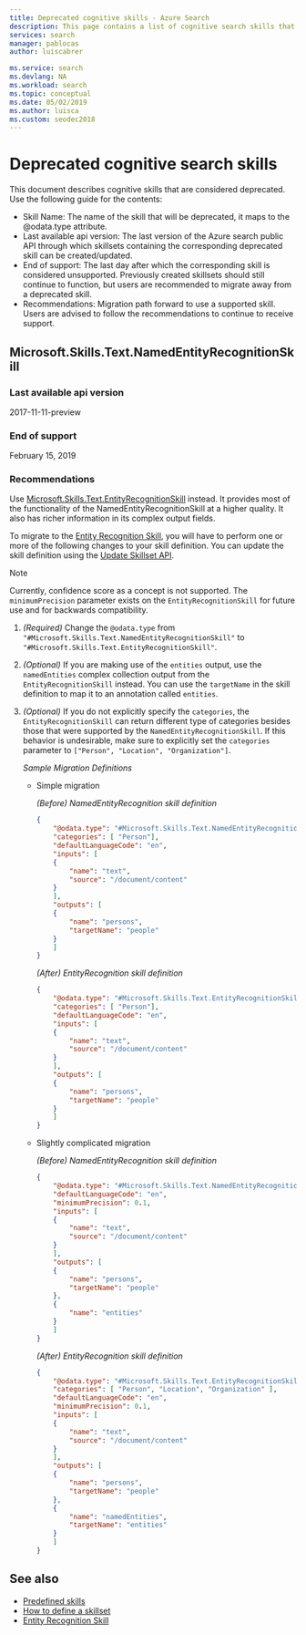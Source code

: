 ```yaml
---
title: Deprecated cognitive skills - Azure Search
description: This page contains a list of cognitive search skills that are considered deprecated and will not be supported in the near future.
services: search
manager: pablocas
author: luiscabrer

ms.service: search
ms.devlang: NA
ms.workload: search
ms.topic: conceptual
ms.date: 05/02/2019
ms.author: luisca
ms.custom: seodec2018
---
```


# Deprecated cognitive search skills

This document describes cognitive skills that are considered deprecated. Use the following guide for the contents:

* Skill Name: The name of the skill that will be deprecated, it maps to the @odata.type attribute.
* Last available api version: The last version of the Azure search public API through which skillsets containing the corresponding deprecated skill can be created/updated.
* End of support: The last day after which the corresponding skill is considered unsupported. Previously created skillsets should still continue to function, but users are recommended to migrate away from a deprecated skill.
* Recommendations: Migration path forward to use a supported skill. Users are advised to follow the recommendations to continue to receive support.

## Microsoft.Skills.Text.NamedEntityRecognitionSkill

### Last available api version

2017-11-11-preview

### End of support

February 15, 2019

### Recommendations 

Use [Microsoft.Skills.Text.EntityRecognitionSkill](cognitive-search-skill-entity-recognition.md) instead. It provides most of the functionality of the NamedEntityRecognitionSkill at a higher quality. It also has richer information in its complex output fields.

To migrate to the [Entity Recognition Skill](cognitive-search-skill-entity-recognition.md), you will have to perform one or more of the following changes to your skill definition. You can update the skill definition using the [Update Skillset API](https://docs.microsoft.com/rest/api/searchservice/update-skillset).

> [!NOTE]
> Currently, confidence score as a concept is not supported. The `minimumPrecision` parameter exists on the `EntityRecognitionSkill` for future use and for backwards compatibility.

1. *(Required)* Change the `@odata.type` from `"#Microsoft.Skills.Text.NamedEntityRecognitionSkill"` to `"#Microsoft.Skills.Text.EntityRecognitionSkill"`.

2. *(Optional)* If you are making use of the `entities` output, use the `namedEntities` complex collection output from the `EntityRecognitionSkill` instead. You can use the `targetName` in the skill definition to map it to an annotation called `entities`.

3. *(Optional)* If you do not explicitly specify the `categories`, the `EntityRecognitionSkill` can return different type of categories besides those that were supported by the `NamedEntityRecognitionSkill`. If this behavior is undesirable, make sure to explicitly set the `categories` parameter to `["Person", "Location", "Organization"]`.

    _Sample Migration Definitions_

    * Simple migration

        _(Before) NamedEntityRecognition skill definition_
        ```json
        {
            "@odata.type": "#Microsoft.Skills.Text.NamedEntityRecognitionSkill",
            "categories": [ "Person"],
            "defaultLanguageCode": "en",
            "inputs": [
            {
                "name": "text",
                "source": "/document/content"
            }
            ],
            "outputs": [
            {
                "name": "persons",
                "targetName": "people"
            }
            ]
        }
        ```
        _(After) EntityRecognition skill definition_
        ```json
        {
            "@odata.type": "#Microsoft.Skills.Text.EntityRecognitionSkill",
            "categories": [ "Person"],
            "defaultLanguageCode": "en",
            "inputs": [
            {
                "name": "text",
                "source": "/document/content"
            }
            ],
            "outputs": [
            {
                "name": "persons",
                "targetName": "people"
            }
            ]
        }
        ```
    
    * Slightly complicated migration

        _(Before) NamedEntityRecognition skill definition_
        ```json
        {
            "@odata.type": "#Microsoft.Skills.Text.NamedEntityRecognitionSkill",
            "defaultLanguageCode": "en",
            "minimumPrecision": 0.1,
            "inputs": [
            {
                "name": "text",
                "source": "/document/content"
            }
            ],
            "outputs": [
            {
                "name": "persons",
                "targetName": "people"
            },
            {
                "name": "entities"
            }
            ]
        }
        ```
        _(After) EntityRecognition skill definition_
        ```json
        {
            "@odata.type": "#Microsoft.Skills.Text.EntityRecognitionSkill",
            "categories": [ "Person", "Location", "Organization" ],
            "defaultLanguageCode": "en",
            "minimumPrecision": 0.1,
            "inputs": [
            {
                "name": "text",
                "source": "/document/content"
            }
            ],
            "outputs": [
            {
                "name": "persons",
                "targetName": "people"
            },
            {
                "name": "namedEntities",
                "targetName": "entities"
            }
            ]
        }
        ```

## See also

+ [Predefined skills](cognitive-search-predefined-skills.md)
+ [How to define a skillset](cognitive-search-defining-skillset.md)
+ [Entity Recognition Skill](cognitive-search-skill-entity-recognition.md)
